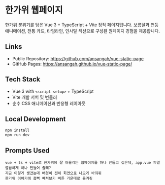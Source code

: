 # 한가위 웹페이지

한가위 분위기를 담은 Vue 3 + TypeScript + Vite 정적 페이지입니다. 보름달과 연등 애니메이션, 전통 카드, 타임라인, 인사말 섹션으로 구성된 원페이지 경험을 제공합니다.

## Links
- Public Repository: https://github.com/ansangah/vue-static-page
- GitHub Pages: https://ansangah.github.io/vue-static-page/

## Tech Stack
- Vue 3 with `<script setup>` + TypeScript
- Vite 개발 서버 및 번들러
- 순수 CSS 애니메이션과 반응형 레이아웃

## Local Development
```bash
npm install
npm run dev
```

## Prompts Used
```text
vue + ts + vite로 한가위에 잘 어울리는 웹페이지를 하나 만들고 싶은데, app.vue 파일 깔쌈하게 하나 만들어 줄래?
지금 이렇게 생겼는데 배경이 전체 화면으로 나오게 바꿔줘
한가위 이야기에 흠뻑 빠져보기 버튼 가운데로 옮겨줘
```

